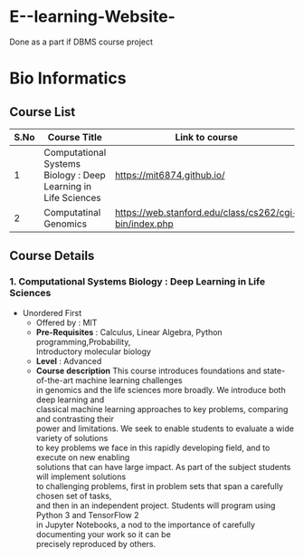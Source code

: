 # E--learning-Website-
Done as a part if DBMS course project

<!-- For bioinformatics we will be following stanford courses.

https://web.stanford.edu/class/cs262/cgi-bin/index.php

https://web.stanford.edu/class/cs273a/cgi-bin/ -->

# Bio Informatics   

## Course List
S.No | Course Title | Link to course
------------ | ------------- | ---------
1 | Computational Systems Biology : Deep Learning in Life Sciences | https://mit6874.github.io/ 
2 | Computatinal Genomics | https://web.stanford.edu/class/cs262/cgi-bin/index.php


## Course Details
### 1. Computational Systems Biology : Deep Learning in Life Sciences
   * Unordered First
       * Offered by              :   MIT 
       * **Pre-Requisites**          :   Calculus, Linear Algebra, Python programming,Probability,   
                                      Introductory molecular biology
       * **Level**                   :   Advanced
       * **Course description** 
             This course introduces foundations and state-of-the-art machine learning challenges    
             in genomics and the life sciences more broadly. We introduce both deep learning and    
             classical machine learning approaches to key problems, comparing and contrasting their   
             power and limitations.    We seek to enable students to evaluate a wide variety of solutions   
             to key problems we face in this rapidly developing field, and to execute on new enabling    
             solutions that can have large impact. As part of the subject students will implement solutions    
             to challenging problems, first in problem sets that span a carefully chosen set of tasks,    
             and then in an independent project. Students will program using Python 3 and TensorFlow 2    
             in Jupyter Notebooks, a nod to the importance of carefully documenting your work so it can be   
             precisely reproduced by others.




